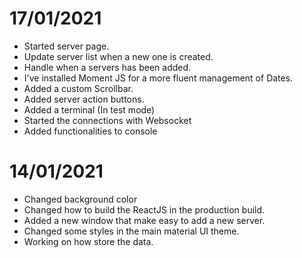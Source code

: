 # 17/01/2021

- Started server page.
- Update server list when a new one is created.
- Handle when a servers has been added.
- I've installed Moment JS for a more fluent management of Dates.
- Added a custom Scrollbar.
- Added server action buttons.
- Added a terminal (In test mode)
- Started the connections with Websocket
- Added functionalities to console

# 14/01/2021

- Changed background color
- Changed how to build the ReactJS in the production build.
- Added a new window that make easy to add a new server.
- Changed some styles in the main material UI theme.
- Working on how store the data.

